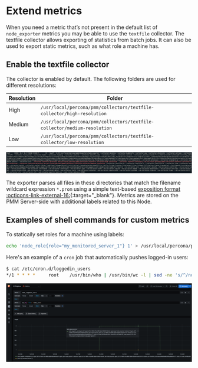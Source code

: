 # Extend metrics

When you need a metric that’s not present in the default list of `node_exporter` metrics you may be able to use the `textfile` collector.
The textfile collector allows exporting of statistics from batch jobs. It can also be used to export static metrics, such as what role a machine has.

## Enable the textfile collector

The collector is enabled by default. The following folders are used for different resolutions:

| Resolution | Folder                                                                    |
|------------|---------------------------------------------------------------------------|
|  High      | `/usr/local/percona/pmm/collectors/textfile-collector/high-resolution`   |
|  Medium    | `/usr/local/percona/pmm/collectors/textfile-collector/medium-resolution` |
|  Low       | `/usr/local/percona/pmm/collectors/textfile-collector/low-resolution`    |

![!image](../../images/node-exporter.textfile-collector.1.png)

The exporter parses all files in these directories that match the filename wildcard expression `*.prom` using a simple text-based [exposition format :octicons-link-external-16:](https://prometheus.io/docs/instrumenting/exposition_formats/#text-based-format){:target="_blank"}.
Metrics are stored on the PMM Server-side with additional labels related to this Node.

## Examples of shell commands for custom metrics

To statically set roles for a machine using labels:

```sh
echo 'node_role{role="my_monitored_server_1"} 1' > /usr/local/percona/pmm/collectors/textfile-collector/low-resolution/node_role.prom
```

Here's an example of a `cron` job that automatically pushes logged-in users:

```sh
$ cat /etc/cron.d/loggedin_users
*/1 * * * *     root    /usr/bin/who | /usr/bin/wc -l | sed -ne 's/^/node_loggedin_users /p' > /usr/local/percona/pmm/collectors/textfile-collector/high-resolution/node_users.prom
```

![!image](../../images/node-exporter.textfile-collector.2.png)